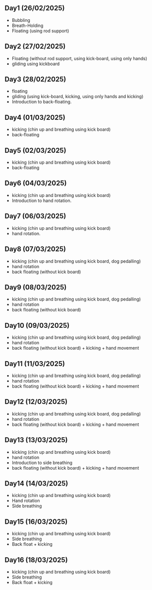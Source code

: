 ## Day1 (26/02/2025)
* Bubbling
* Breath-Holding
* Floating (using rod support)

## Day2 (27/02/2025)
* Floating (without rod support, using kick-board, using only hands)
* gliding using kickboard

## Day3 (28/02/2025)
* floating
* gliding (using kick-board, kicking, using only hands and kicking)
* Introduction to back-floating.

## Day4 (01/03/2025)
* kicking (chin up and breathing using kick board)
* back-floating

## Day5 (02/03/2025)
* kicking (chin up and breathing using kick board)
* back-floating

## Day6 (04/03/2025)
* kicking (chin up and breathing using kick board)
* Introduction to hand rotation.

## Day7 (06/03/2025)
* kicking (chin up and breathing using kick board)
* hand rotation.

## Day8 (07/03/2025)
* kicking (chin up and breathing using kick board, dog pedalling)
* hand rotation
* back floating (without kick board)

## Day9 (08/03/2025)
* kicking (chin up and breathing using kick board, dog pedalling)
* hand rotation
* back floating (without kick board)

## Day10 (09/03/2025)
* kicking (chin up and breathing using kick board, dog pedalling)
* hand rotation
* back floating (without kick board) + kicking + hand movement

## Day11 (11/03/2025)
* kicking (chin up and breathing using kick board, dog pedalling)
* hand rotation
* back floating (without kick board) + kicking + hand movement
  
## Day12 (12/03/2025)
* kicking (chin up and breathing using kick board, dog pedalling)
* hand rotation
* back floating (without kick board) + kicking + hand movement

## Day13 (13/03/2025)
* kicking (chin up and breathing using kick board)
* hand rotation
* Introduction to side breathing
* back floating (without kick board) + kicking + hand movement

## Day14 (14/03/2025)
* kicking (chin up and breathing using kick board)
* Hand rotation
* Side breathing

## Day15 (16/03/2025)
* kicking (chin up and breathing using kick board)
* Side breathing
* Back float + kicking

## Day16 (18/03/2025)
* kicking (chin up and breathing using kick board)
* Side breathing
* Back float + kicking
